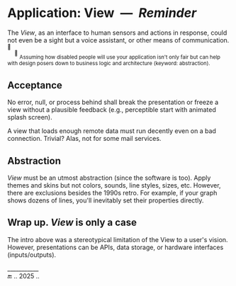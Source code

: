# Application: View &nbsp;&mdash;&nbsp; _Reminder_

The _View_, as an interface to human sensors and actions in response, could not even be a sight but a voice assistant, or other means of communication.<sup>🙋</sup>\
&nbsp;&nbsp;&nbsp;&nbsp;<sup>🙋</sup>&nbsp;<sub>Assuming how disabled people will use your application isn't only fair but can help with design posers down to business logic and architecture (keyword: abstraction).</sub>

## Acceptance

No error, null, or process behind shall break the presentation or freeze a view without a plausible feedback (e.g., perceptible start with animated splash screen).

A view that loads enough remote data must run decently even on a bad connection. Trivial? Alas, not for some mail services.

## Abstraction

_View_ must be an utmost abstraction (since the software is too). 
Apply themes and skins but not colors, sounds, line styles, sizes, etc. However, there are exclusions besides the 1990s retro. 
For example, if your graph shows dozens of lines, you'll inevitably set their properties directly.

## Wrap up. _View_ is only a case

The intro above was a stereotypical limitation of the View to a user's vision. However, presentations can be APIs, data storage, or hardware interfaces (inputs/outputs). 

\___________\
🔚 .. 2025 ..
